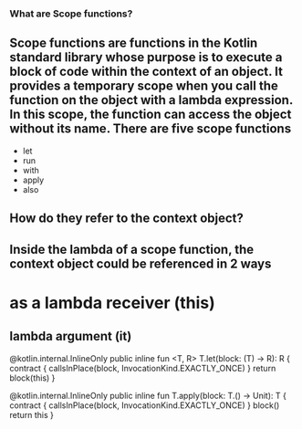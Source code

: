 ### What are Scope functions?
## Scope functions are functions in the Kotlin standard library whose purpose is to execute a block of code within the context of an object. It provides a temporary scope when you call the function on the object with a lambda expression. In this scope, the function can access the object without its name. There are five scope functions

- let
- run
- with
- apply
- also

## How do they refer to the context object?
## Inside the lambda of a scope function, the context object could be referenced in 2 ways

# as a lambda receiver (this)
## lambda argument (it)


@kotlin.internal.InlineOnly
public inline fun <T, R> T.let(block: (T) -> R): R {
    contract {
        callsInPlace(block, InvocationKind.EXACTLY_ONCE)
    }
    return block(this)
}

@kotlin.internal.InlineOnly
public inline fun <T> T.apply(block: T.() -> Unit): T {
    contract {
        callsInPlace(block, InvocationKind.EXACTLY_ONCE)
    }
    block()
    return this
}
